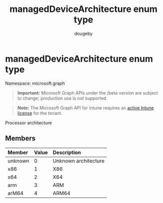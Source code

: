 ﻿---
title: "managedDeviceArchitecture enum type"
description: "Processor architecture"
author: "dougeby"
localization_priority: Normal
ms.prod: "intune"
doc_type: enumPageType
---

# managedDeviceArchitecture enum type

Namespace: microsoft.graph

> **Important:** Microsoft Graph APIs under the /beta version are subject to change; production use is not supported.

> **Note:** The Microsoft Graph API for Intune requires an [active Intune license](https://go.microsoft.com/fwlink/?linkid=839381) for the tenant.

Processor architecture

## Members

| Member  | Value | Description          |
| :------ | :---- | :------------------- |
| unknown | 0     | Unknown architecture |
| x86     | 1     | X86                  |
| x64     | 2     | X64                  |
| arm     | 3     | ARM                  |
| arM64   | 4     | ARM64                |
